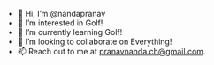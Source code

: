- 👋 Hi, I’m @nandapranav
- 👀 I’m interested in Golf!
- 🌱 I’m currently learning Golf!
- 💞️ I’m looking to collaborate on Everything!
- 📫 Reach out to me at pranavnanda.ch@gmail.com. 

<!---
nandapranav/nandapranav is a ✨ special ✨ repository because its `README.md` (this file) appears on your GitHub profile.
You can click the Preview link to take a look at your changes.
--->
